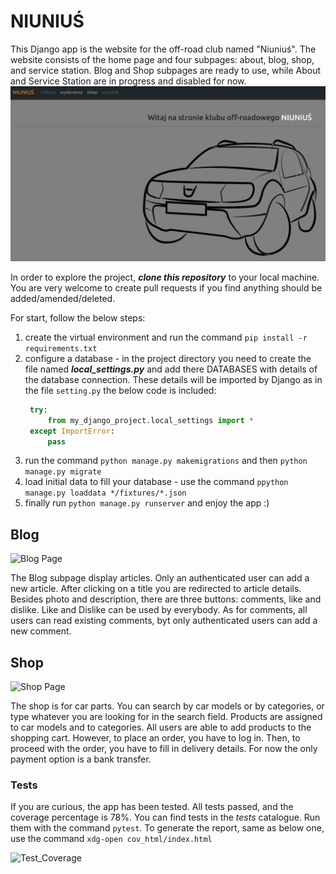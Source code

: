 # NIUNIUŚ
This Django app is the website for the off-road club named "Niuniuś". 
The website consists of the home page and four subpages: about, blog, shop, and service station.
Blog and Shop subpages are ready to use, while About and Service Station are in progress and disabled for now.
![Home Page](niunius/static/niunius/img/readme_home.png)

In order to explore the project, ***clone this repository*** to your local machine.
You are very welcome to create pull requests if you find anything should be added/amended/deleted.

For start, follow the below steps:
1. create the virtual environment and run the command `pip install -r requirements.txt`
2. configure a database - in the project directory you need to create the file named ***local_settings.py*** and add there DATABASES with details of the database connection.
   These details will be imported by Django as in the file `setting.py` the below code is included:
   ```python
    try:
        from my_django_project.local_settings import *
    except ImportError:
        pass
    ```
3. run the command `python manage.py makemigrations` and then `python manage.py migrate`
4. load initial data to fill your database - use the command `ppython manage.py loaddata */fixtures/*.json`
5. finally run `python manage.py runserver` and enjoy the app :)

## Blog 

![Blog Page](niunius/static/niunius/img/readme_blog.png)

The Blog subpage display articles. Only an authenticated user can add a new article. 
After clicking on a title you are redirected to article details. Besides photo and description, there are three buttons:
comments, like and dislike. Like and Dislike can be used by everybody. As for comments, all users can read existing comments, byt only authenticated users can add a new comment.

## Shop

![Shop Page](niunius/static/niunius/img/readme_shop.png)

The shop is for car parts. You can search by car models or by categories, or type whatever you are looking for in the search field.
Products are assigned to car models and to categories.
All users are able to add products to the shopping cart. However, to place an order, you have to log in. 
Then, to proceed with the order, you have to fill in delivery details. 
For now the only payment option is a bank transfer. 

### Tests

If you are curious, the app has been tested. All tests passed, and the coverage percentage is 78%.
You can find tests in the *tests* catalogue. Run them with the command `pytest`. To generate the report, same as below one, use the command `xdg-open cov_html/index.html`

![Test_Coverage](niunius/static/niunius/img/readme_test_cov.png)